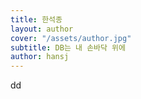 ```yaml
---
title: 한석종
layout: author
cover: "/assets/author.jpg"
subtitle: DB는 내 손바닥 위에
author: hansj
---
```


dd